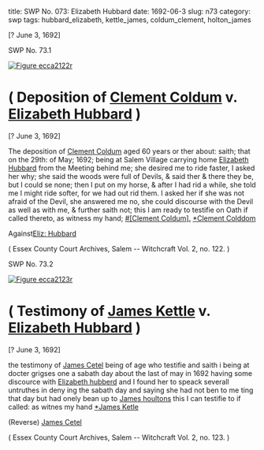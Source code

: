 title: SWP No. 073: Elizabeth Hubbard
date: 1692-06-3
slug: n73
category: swp
tags: hubbard_elizabeth, kettle_james, coldum_clement, holton_james




[? June 3, 1692]

<div markdown class="doc" id="n73.1">

<div class="doc_id">SWP No. 73.1</div>


<span markdown class="figure">[![Figure ecca2122r](archives/ecca/thumb/ecca2122r.jpg)](archives/ecca/large/ecca2122r.jpg)</span>

# ( Deposition of [Clement Coldum](/tag/coldum_clement.html) v. [Elizabeth Hubbard](/tag/hubbard_elizabeth.html) )

[? June 3, 1692]

The deposition of [Clement Coldum](/tag/coldum_clement.html) aged 60 years or ther about: saith; that on the 29th: of May; 1692; being at Salem Village carrying home [Elizabeth Hubbard](/tag/hubbard_elizabeth.html) from the Meeting behind me; she desired me to ride faster, I asked her why; she said the woods were full of Devils, & said ther & there they be, but I could se none; then I put on my horse, & after I had rid a while, she told me I might ride softer, for we had out rid them. I asked her if she was not afraid of the Devil, she answered me no, she could discourse with the Devil as well as with me, & further saith not; this I am ready to testifie on Oath if called thereto, as witness my hand;
                                        [#[Clement Coldum].](/tag/coldum_clement.html) 
                                        [*Clement Colddom](/tag/coldum_clement.html) 
                                        
Against[Eliz: Hubbard](/tag/hubbard_elizabeth.html) 

( Essex County Court Archives, Salem -- Witchcraft Vol. 2, no. 122. )

</div>



<div markdown class="doc" id="n73.2">

<div class="doc_id">SWP No. 73.2</div>


<span markdown class="figure">[![Figure ecca2123r](archives/ecca/thumb/ecca2123r.jpg)](archives/ecca/large/ecca2123r.jpg)</span>

# ( Testimony of [James Kettle](/tag/kettle_james.html) v. [Elizabeth Hubbard](/tag/hubbard_elizabeth.html) )

[? June 3, 1692]

the testimony of [James Cetel](/tag/kettle_james.html) being of age who testifie and saith i being at docter grigses one a sabath day about the last of may in 1692 having some discource with [Elizabeth hubberd](/tag/hubbard_elizabeth.html) and I found her to speack severall untruthes in deny ing the sabath day and saying she had not ben to me ting that day but had onely bean up to [James houltons](/tag/holton_james.html) this I can testifie to if called: as witnes my hand
                                                                  [*James Ketle](/tag/kettle_james.html) 

(Reverse) [James Cetel](/tag/kettle_james.html) 

( Essex County Court Archives, Salem -- Witchcraft Vol. 2, no. 123. )

</div>

